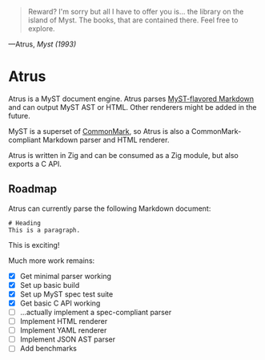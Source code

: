 > Reward? I'm sorry but all I have to offer you is... the library on the island
> of Myst. The books, that are contained there. Feel free to explore.

—Atrus, _Myst (1993)_

# Atrus
Atrus is a MyST document engine. Atrus parses [MyST-flavored
Markdown](https://mystmd.org/spec/overview) and can output MyST AST or HTML.
Other renderers might be added in the future.

MyST is a superset of [CommonMark](https://commonmark.org/), so Atrus is also
a CommonMark-compliant Markdown parser and HTML renderer.

Atrus is written in Zig and can be consumed as a Zig module, but also exports
a C API.

## Roadmap
Atrus can currently parse the following Markdown document:
```
# Heading
This is a paragraph.
```

This is exciting!

Much more work remains:

- [x] Get minimal parser working
- [x] Set up basic build
- [x] Set up MyST spec test suite
- [x] Get basic C API working
- [ ] ...actually implement a spec-compliant parser
- [ ] Implement HTML renderer
- [ ] Implement YAML renderer
- [ ] Implement JSON AST parser
- [ ] Add benchmarks
